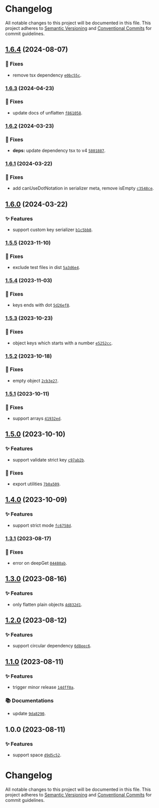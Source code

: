 # Changelog

All notable changes to this project will be documented in this file.
This project adheres to [Semantic Versioning](https://semver.org) and [Conventional Commits](https://www.conventionalcommits.org) for commit guidelines.

## [1.6.4](https://github.com/Nikaple/uni-flatten/compare/v1.6.3...v1.6.4) (2024-08-07)

### 🐛 Fixes

- remove tsx dependency [`e0bc55c`](https://github.com/Nikaple/uni-flatten/commit/e0bc55c677289280897b72871b75a8d8b1e8c6b7).

### [1.6.3](https://github.com/Nikaple/uni-flatten/compare/v1.6.2...v1.6.3) (2024-04-23)

### 🐛 Fixes

- update docs of unflatten [`f861058`](https://github.com/Nikaple/uni-flatten/commit/f861058f998bbb18e889c923a08cf5d9ef1043fa).

### [1.6.2](https://github.com/Nikaple/uni-flatten/compare/v1.6.1...v1.6.2) (2024-03-23)

### 🐛 Fixes

- **deps:** update dependency tsx to v4 [`5801887`](https://github.com/Nikaple/uni-flatten/commit/58018871cc71b3840b726b51cc6c7fe14dca0858).

### [1.6.1](https://github.com/Nikaple/uni-flatten/compare/v1.6.0...v1.6.1) (2024-03-22)

### 🐛 Fixes

- add canUseDotNotation in serializer meta, remove isEmpty [`c3548ce`](https://github.com/Nikaple/uni-flatten/commit/c3548ce320ac55214b13508769279370ec1dc61c).

## [1.6.0](https://github.com/Nikaple/uni-flatten/compare/v1.5.5...v1.6.0) (2024-03-22)

### ✨ Features

- support custom key serializer [`b1c5bb8`](https://github.com/Nikaple/uni-flatten/commit/b1c5bb8463d906f9dae7bd407f0dfcbea5c14dca).

### [1.5.5](https://github.com/Nikaple/uni-flatten/compare/v1.5.4...v1.5.5) (2023-11-10)

### 🐛 Fixes

- exclude test files in dist [`5a3d6e4`](https://github.com/Nikaple/uni-flatten/commit/5a3d6e45c510715fa826f240e1812604b5f4f2d8).

### [1.5.4](https://github.com/Nikaple/uni-flatten/compare/v1.5.3...v1.5.4) (2023-11-03)

### 🐛 Fixes

- keys ends with dot [`5d26ef8`](https://github.com/Nikaple/uni-flatten/commit/5d26ef8af2e16ab5fa15c01a76e1fa4bbdd1786d).

### [1.5.3](https://github.com/Nikaple/uni-flatten/compare/v1.5.2...v1.5.3) (2023-10-23)

### 🐛 Fixes

- object keys which starts with a number [`e5252cc`](https://github.com/Nikaple/uni-flatten/commit/e5252cc1dc8c00b0ab73d85bec028d2c5f0fa761).

### [1.5.2](https://github.com/Nikaple/uni-flatten/compare/v1.5.1...v1.5.2) (2023-10-18)

### 🐛 Fixes

- empty object [`2cb3e27`](https://github.com/Nikaple/uni-flatten/commit/2cb3e27c2764b3a6c139e6f857b6b63ec2a18e4a).

### [1.5.1](https://github.com/Nikaple/uni-flatten/compare/v1.5.0...v1.5.1) (2023-10-11)

### 🐛 Fixes

- support arrays [`41932ed`](https://github.com/Nikaple/uni-flatten/commit/41932ed333faa7468366229c4b2605aadc4594f8).

## [1.5.0](https://github.com/Nikaple/uni-flatten/compare/v1.4.0...v1.5.0) (2023-10-10)

### ✨ Features

- support validate strict key [`c97ab2b`](https://github.com/Nikaple/uni-flatten/commit/c97ab2b394b2ec4463c4521a681935447969f428).

### 🐛 Fixes

- export utilities [`7b0a509`](https://github.com/Nikaple/uni-flatten/commit/7b0a5095809e24b37c887b778f876ed8d9f5139e).

## [1.4.0](https://github.com/Nikaple/uni-flatten/compare/v1.3.1...v1.4.0) (2023-10-09)

### ✨ Features

- support strict mode [`fc6758d`](https://github.com/Nikaple/uni-flatten/commit/fc6758d22c0603d68eb9fac92c1980e936853493).

### [1.3.1](https://github.com/Nikaple/uni-flatten/compare/v1.3.0...v1.3.1) (2023-08-17)

### 🐛 Fixes

- error on deepGet [`04480ab`](https://github.com/Nikaple/uni-flatten/commit/04480ab59dc254cf619cc75c1adf57488ad2f4c3).

## [1.3.0](https://github.com/Nikaple/uni-flatten/compare/v1.2.0...v1.3.0) (2023-08-16)

### ✨ Features

- only flatten plain objects [`4d832d1`](https://github.com/Nikaple/uni-flatten/commit/4d832d1f1caa12781a04ffb12a6d6e195c77fae1).

## [1.2.0](https://github.com/Nikaple/uni-flatten/compare/v1.1.0...v1.2.0) (2023-08-12)

### ✨ Features

- support circular dependency [`6d8eec6`](https://github.com/Nikaple/uni-flatten/commit/6d8eec61015687573ba791de4cc8b2c4b4428999).

## [1.1.0](https://github.com/Nikaple/uni-flatten/compare/v1.0.0...v1.1.0) (2023-08-11)

### ✨ Features

- trigger minor release [`14dff0a`](https://github.com/Nikaple/uni-flatten/commit/14dff0a45032b84e0fb770bba8b48c6f80542340).

### 📚 Documentations

- update [`9da8290`](https://github.com/Nikaple/uni-flatten/commit/9da82903eb151abd05119fb8f491c754efe73db8).

## 1.0.0 (2023-08-11)

### ✨ Features

- support space [`d9d5c52`](https://github.com/Nikaple/uni-flatten/commit/d9d5c525cd7dd1b356887c9bf18106f5fd7bf236).

# Changelog

All notable changes to this project will be documented in this file.
This project adheres to [Semantic Versioning](https://semver.org) and [Conventional Commits](https://www.conventionalcommits.org) for commit guidelines.

